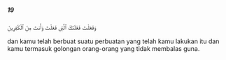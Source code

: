 ##### 19

<span class="ayah">وَفَعَلْتَ فَعْلَتَكَ ٱلَّتِى فَعَلْتَ وَأَنتَ مِنَ ٱلْكَٰفِرِينَ</span>

<span class="ayah_translation">dan kamu telah berbuat suatu perbuatan yang telah kamu lakukan itu dan kamu termasuk golongan orang-orang yang tidak membalas guna.</span>
